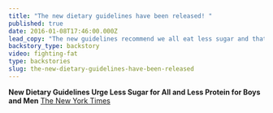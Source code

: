 ```yaml
---
title: "The new dietary guidelines have been released! "
published: true
date: 2016-01-08T17:46:00.000Z
lead_copy: "The new guidelines recommend we all eat less sugar and that males should eat less protein. But should you take their advice with a grain of salt? Watch \"Fighting Fat.\" "
backstory_type: backstory
video: fighting-fat
type: backstories
slug: the-new-dietary-guidelines-have-been-released
---
```


**New Dietary Guidelines Urge Less Sugar for All and Less Protein for Boys and Men**
[The New York Times](http://well.blogs.nytimes.com/2016/01/07/new-diet-guidelines-urge-less-sugar-for-all-and-less-meat-for-boys-and-men/?smid=tw-share)

